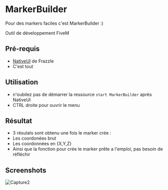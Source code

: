 # MarkerBuilder
Pour des markers faciles c'est MarkerBuilder :)

Outil de développement FiveM
  
## Pré-requis 
- [NativeUI](https://github.com/FrazzIe/NativeUILua) de FrazzIe
- C'est tout

## Utilisation
- n'oubilez pas de démarrer la ressource ``` start MarkerBuilder ``` après NativeUI
- CTRL droite pour ouvrir le menu

## Résultat
- 3 résulats sont obtenu une fois le marker crée :
- Les coordonées brut
- Les coordonnées en {X,Y,Z}
- Ainsi que la fonction pour crée le marker prête a l'emploi, pas besoin de réfléchir 

## Screenshots

![Capture2](https://user-images.githubusercontent.com/51257579/59568672-34f10300-907e-11e9-8fd2-fc17ee32124b.JPG)


